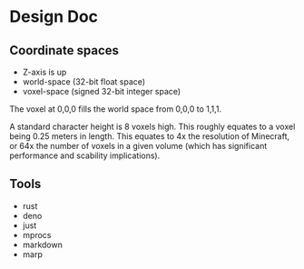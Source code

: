 # Design Doc

## Coordinate spaces

-   Z-axis is up
-   world-space (32-bit float space)
-   voxel-space (signed 32-bit integer space)

The voxel at 0,0,0 fills the world space from 0,0,0 to 1,1,1.

A standard character height is 8 voxels high. This roughly equates to a voxel being 0.25 meters in length. This equates to 4x the resolution of Minecraft, or 64x the number of voxels in a given volume (which has significant performance and scability implications).

## Tools

-   rust
-   deno
-   just
-   mprocs
-   markdown
-   marp
